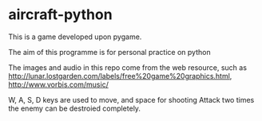 aircraft-python
===============

This is a game developed upon pygame.

The aim of this programme is for personal practice on python

The images and audio in this repo come from the web resource, such as http://lunar.lostgarden.com/labels/free%20game%20graphics.html,
http://www.vorbis.com/music/

W, A, S, D keys are used to move, and space for shooting
Attack two times the enemy can be destroied completely. 

